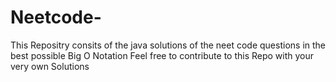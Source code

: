 # Neetcode-
This Repositry consits of the java solutions of the neet code questions in the best possible Big O Notation 
Feel free to contribute to this Repo with your very own Solutions 
